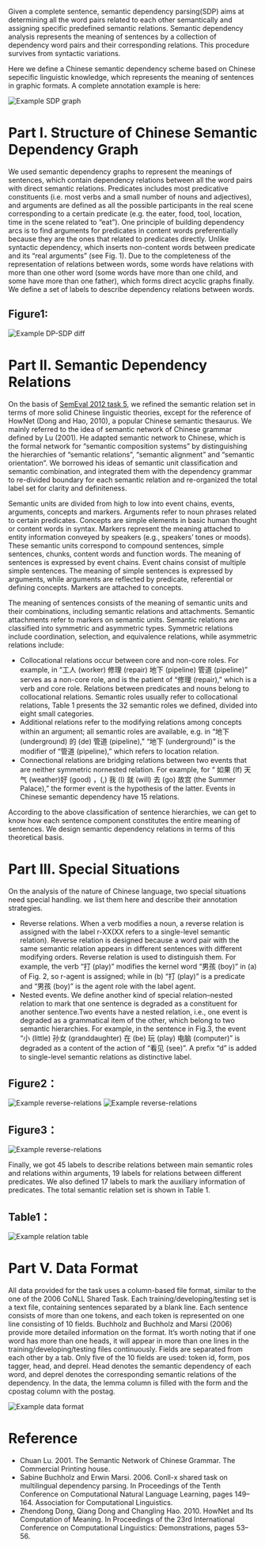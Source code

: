 Given a complete sentence, semantic dependency parsing(SDP) aims at determining all the word pairs related to each other semantically and assigning specific predefined semantic relations. Semantic dependency analysis represents the meaning of sentences by a collection of dependency word pairs and their corresponding relations. This procedure survives from syntactic variations.

Here we define a Chinese semantic dependency scheme based on Chinese sepecific linguistic knowledge, which represents the meaning of sentences in graphic formats. A complete annotation example is here:

![Example SDP graph](sdp.jpg)

Part I. Structure of Chinese Semantic Dependency Graph
======================================================

We used semantic dependency graphs to represent the meanings of sentences, which contain dependency relations between all the word pairs with direct semantic relations. Predicates includes most predicative constituents (i.e. most verbs and a small number of nouns and adjectives), and arguments are defined as all the possible participants in the real scene corresponding to a certain predicate (e.g. the eater, food, tool, location, time in the scene related to “eat”). One principle of building dependency arcs is to find arguments for predicates in content words preferentially because they are the ones that related to predicates directly. Unlike syntactic dependency, which inserts non-content words between predicate and its “real arguments” (see Fig. 1). Due to the completeness of the representation of relations between words, some words have relations with more than one other word (some words have more than one child, and some have more than one father), which forms direct acyclic graphs finally. We define a set of labels to describe dependency relations between words.

Figure1:
--------

![Example DP-SDP diff](dp-sdp.png)

Part II. Semantic Dependency Relations
======================================
On the basis of <a href="https://www.cs.york.ac.uk/semeval-2012/task5/">SemEval 2012 task 5</a>, we refined the semantic relation set in terms of more solid Chinese
linguistic theories, except for the reference of HowNet (Dong and Hao, 2010), a popular Chinese semantic thesaurus. We mainly referred to the idea of semantic network of Chinese grammar defined by Lu (2001). He adapted semantic network to Chinese, which is the formal network for “semantic composition systems” by distinguishing the hierarchies of “semantic relations”, “semantic alignment” and “semantic orientation”. We borrowed his ideas of semantic unit classification and semantic combination, and integrated them with the dependency grammar to re-divided boundary for each semantic relation and re-organized the total label set for clarity and definiteness.

Semantic units are divided from high to low into event chains, events, arguments, concepts and markers. Arguments refer to noun phrases related to certain predicates. Concepts are simple elements in basic human thought or content words in syntax. Markers represent the meaning attached to entity information conveyed by speakers (e.g., speakers’ tones or moods). These semantic units correspond to compound sentences, simple sentences, chunks, content words and function words. The meaning of sentences is expressed by event chains. Event chains consist of multiple simple sentences. The meaning of simple sentences is expressed by arguments, while arguments are reflected by predicate, referential or defining concepts. Markers are attached to concepts.

The meaning of sentences consists of the meaning of semantic units and their combinations, including semantic relations and attachments. Semantic attachments refer to markers on semantic units. Semantic relations are classified into symmetric and asymmetric types. Symmetric relations include coordination, selection, and equivalence relations, while asymmetric relations include:

  - Collocational relations occur between core and non-core roles. For example, in “工人 (worker) 修理 (repair) 地下 (pipeline) 管道 (pipeline)” serves as a non-core role, and is the patient of “修理 (repair),” which is a verb and core role. Relations between predicates and nouns belong to collocational relations. Semantic roles usually refer to collocational relations, Table 1 presents the 32 semantic roles we defined, divided into eight small categories. 
  - Additional relations refer to the modifying relations among concepts within an argument; all semantic roles are available, e.g. in “地下 (underground) 的 (de) 管道 (pipeline),” “地下 (underground)” is the modifier of “管道 (pipeline),” which refers to location relation.
  - Connectional relations are bridging relations between two events that are neither symmetric nornested relation. For example, for “ 如果 (If) 天气 (weather)好 (good) ，(,) 我 (I) 就 (will) 去 (go) 故宫 (the Summer Palace),” the former event is the hypothesis of the latter. Events in Chinese semantic dependency have 15 relations.
  
According to the above classification of sentence hierarchies, we can get to know how each sentence component constitutes the entire meaning of sentences. We design semantic dependency relations in terms of this theoretical basis.

Part III. Special Situations
============================ 

On the analysis of the nature of Chinese language, two special situations need special handling. we list them here and describe their annotation strategies.

  - Reverse relations. When a verb modifies a noun, a reverse relation is assigned with the label r-XX(XX refers to a single-level semantic relation). Reverse relation is designed because a word pair with the same semantic relation appears in different sentences with different modifying orders. Reverse relation is used to distinguish them. For example, the verb “打 (play)” modifies the kernel word “男孩 (boy)” in (a) of Fig. 2, so r-agent is assigned; while in (b) “打 (play)” is a predicate and “男孩 (boy)” is the agent role with the label agent.
  - Nested events. We define another kind of special relation–nested relation to mark that one sentence is degraded as a constituent for another sentence.Two events have a nested relation, i.e., one event is degraded as a grammatical item of the other, which belong to two semantic hierarchies. For example, in the sentence in Fig.3, the event “小 (little) 孙女 (granddaughter) 在 (be) 玩 (play) 电脑 (computer)” is degraded as a content of the action of “看见 (see)”. A prefix “d” is added to single-level semantic relations as distinctive label.

Figure2：
--------

![Example reverse-relations](r-sdp.png)	
![Example reverse-relations](r-sdp2.png)	

Figure3：
--------

![Example reverse-relations](d-sdp.png)

Finally, we got 45 labels to describe relations between main semantic roles and relations within arguments,
19 labels for relations between different predicates. We also defined 17 labels to mark the
auxiliary information of predicates. The total semantic relation set is shown in Table 1.

Table1：
-------

![Example relation table](table-sdp.png)


Part V. Data Format
===================

All data provided for the task uses a column-based file format, similar to the one of the 2006 CoNLL Shared Task. Each training/developing/testing set is a text file, containing sentences separated by a blank line. Each sentence consists of more than one tokens, and each token is represented on one line consisting of 10 fields. Buchholz and Buchholz and Marsi (2006) provide more detailed information on the format. It’s worth noting that if one word has more than one heads, it will appear in more than one lines in the training/developing/testing files continuously. Fields are separated from each other by a tab. Only five of the 10 fields are used: token id, form, pos tagger, head, and deprel. Head denotes the semantic dependency of each word, and deprel denotes the corresponding semantic relations of the dependency. In the data, the lemma column is filled with the form and the cpostag column with the postag.

![Example data format](data-format.png)


Reference
=========
  - Chuan Lu. 2001. The Semantic Network of Chinese Grammar. The Commercial Printing house.
  - Sabine Buchholz and Erwin Marsi. 2006. Conll-x shared task on multilingual dependency parsing. In Proceedings of the Tenth Conference on Computational Natural Language Learning, pages 149–164. Association for Computational Linguistics.
  - Zhendong Dong, Qiang Dong and Changling Hao. 2010. HowNet and Its Computation of Meaning. In Proceedings of the 23rd International Conference on Computational Linguistics: Demonstrations, pages 53–56.
